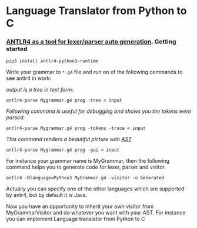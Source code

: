 # Language Translator from Python to C</h1>
### [ANTLR4 as a tool for lexer/parser auto generation](https://github.com/antlr/antlr4). Getting started</h3>

```console
pip3 install antlr4-python3-runtime
```

Write your grammar to `*.g4` file and run on of the following commands to see antlr4 in work:

*output is a tree in text form:*

```console
antlr4-parse Mygrammar.g4 prog -tree < input
```

*Following command is useful for debugging and shows you the tokens were parsed:*
```console
antlr4-parse Mygrammar.g4 prog -tokens -trace < input
```

*This command renders a beautiful picture with [AST](https://en.wikipedia.org/wiki/Abstract_syntax_tree)*
```console
antlr4-parse Mygrammar.g4 prog -gui < input
```

For instance your grammar name is MyGrammar, then the following command helps you to generate code for lexer, parser and visitor.
```console
antlr4 -Dlanguage=Python3 MyGrammar.g4 -visitor -o Generated
```
Actually you can specify one of the other languages which are supported by antr4, but by default it is Java.    

Now you have an opportunity to inherit your own visitor from MyGrammarVisitor and do whatever you want with your AST.
For instance you can implement Language translator from Python to C
